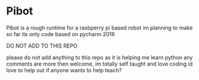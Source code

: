# Pibot
Pibot is a rough runtime for a rasbperry pi based robot im planning to make
so far its only code based on pycharm 2016

DO NOT ADD TO THIS REPO

please do not add anything to this repo as it is helping me learn python
any comments are more then welcome, im totally self taught and love coding
id love to help out if anyone wants to help teach?


